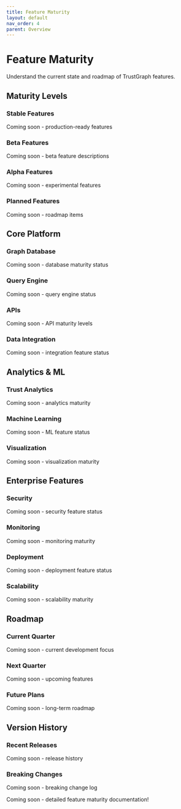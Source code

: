 ```yaml
---
title: Feature Maturity
layout: default
nav_order: 4
parent: Overview
---
```


# Feature Maturity

Understand the current state and roadmap of TrustGraph features.

## Maturity Levels

### Stable Features
Coming soon - production-ready features

### Beta Features
Coming soon - beta feature descriptions

### Alpha Features
Coming soon - experimental features

### Planned Features
Coming soon - roadmap items

## Core Platform

### Graph Database
Coming soon - database maturity status

### Query Engine
Coming soon - query engine status

### APIs
Coming soon - API maturity levels

### Data Integration
Coming soon - integration feature status

## Analytics & ML

### Trust Analytics
Coming soon - analytics maturity

### Machine Learning
Coming soon - ML feature status

### Visualization
Coming soon - visualization maturity

## Enterprise Features

### Security
Coming soon - security feature status

### Monitoring
Coming soon - monitoring maturity

### Deployment
Coming soon - deployment feature status

### Scalability
Coming soon - scalability maturity

## Roadmap

### Current Quarter
Coming soon - current development focus

### Next Quarter
Coming soon - upcoming features

### Future Plans
Coming soon - long-term roadmap

## Version History

### Recent Releases
Coming soon - release history

### Breaking Changes
Coming soon - breaking change log

Coming soon - detailed feature maturity documentation!
